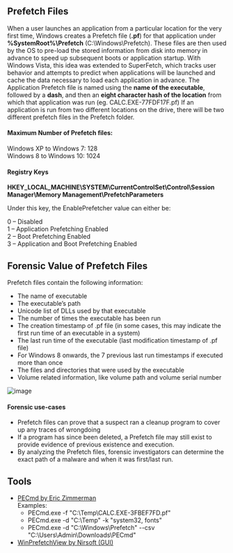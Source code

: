 ## Prefetch Files

When a user launches an application from a particular location for the very first time, 
Windows creates a Prefetch file (**.pf**) for that application under **%SystemRoot%\Prefetch** (C:\Windows\Prefetch).
These files are then used by the OS to pre-load the stored information from disk into memory in advance to speed up subsequent boots or application startup.
With Windows Vista, this idea was extended to SuperFetch, which tracks user behavior and attempts to predict when applications will be launched and cache the data necessary to load each application in advance.
The Application Prefetch file is named using the **name of the executable**, followed by a **dash**, and then an **eight character hash of the location** from which that application was run (eg. CALC.EXE-77FDF17F.pf)
If an application is run from two different locations on the drive, there will be two different prefetch files in the Prefetch folder. 

#### Maximum Number of Prefetch files:

Windows XP to Windows 7: 128  
Windows 8 to Windows 10: 1024

#### Registry Keys

 **HKEY_LOCAL_MACHINE\SYSTEM\CurrentControlSet\Control\Session Manager\Memory Management\PrefetchParameters**
 
Under this key, the EnablePrefetcher value can either be:

0 – Disabled  
1 – Application Prefetching Enabled  
2 – Boot Prefetching Enabled  
3 – Application and Boot Prefetching Enabled  


## Forensic Value of Prefetch Files

 Prefetch files contain the following information:
 
 - The name of executable
 - The executable’s path
 - Unicode list of DLLs used by that executable
 - The number of times the executable has been run
 - The creation timestamp of .pf file (in some cases, this may indicate the first run time of an executable in a system)
 - The last run time of the executable (last modification timestamp of .pf file)
 - For Windows 8 onwards, the 7 previous last run timestamps if executed more than once
 - The files and directories that were used by the executable
 - Volume related information, like volume path and volume serial number

![image](https://user-images.githubusercontent.com/18302548/148655719-86a7c59b-9c27-4242-8331-bf96d1b076f8.png)



 #### Forensic use-cases
 
 - Prefetch files can prove that a suspect ran a cleanup program to cover up any traces of wrongdoing
 - If a program has since been deleted, a Prefetch file may still exist to provide evidence of previous existence and execution.
 - By analyzing the Prefetch files, forensic investigators can determine the exact path of a malware and when it was first/last run. 




## Tools

- [PECmd by Eric Zimmerman](https://ericzimmerman.github.io)  
  Examples:  
  - PECmd.exe -f "C:\Temp\CALC.EXE-3FBEF7FD.pf"  
  - PECmd.exe -d "C:\Temp" -k "system32, fonts"  
  - PECmd.exe -d "C:\Windows\Prefetch" --csv "C:\Users\Admin\Downloads\PECmd\"
- [WinPrefetchView by Nirsoft (GUI)](http://www.nirsoft.net/utils/win_prefetch_view.html)
